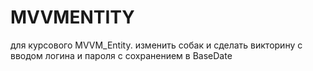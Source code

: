 # MVVMENTITY
 для курсового MVVM_Entity. изменить собак и сделать викторину с вводом логина и пароля с сохранением в BaseDate
